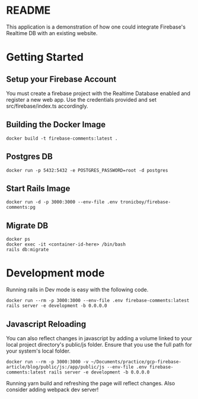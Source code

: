 # README

This application is a demonstration of how one could integrate Firebase's Realtime DB with an existing website.

# Getting Started
## Setup your Firebase Account
You must create a firebase project with the Realtime Database enabled and register a new web app. Use the credentials provided and set src/firebase/index.ts accordingly.

## Building the Docker Image

```
docker build -t firebase-comments:latest .
```

## Postgres DB

```
docker run -p 5432:5432 -e POSTGRES_PASSWORD=root -d postgres
```

## Start Rails Image

```
docker run -d -p 3000:3000 --env-file .env tronicboy/firebase-comments:pg
```

## Migrate DB

```
docker ps
docker exec -it <container-id-here> /bin/bash
rails db:migrate
```

# Development mode
Running rails in Dev mode is easy with the following code.
```
docker run --rm -p 3000:3000 --env-file .env firebase-comments:latest rails server -e development -b 0.0.0.0
```

## Javascript Reloading
You can also reflect changes in javascript by adding a volume linked to your local project directory's public/js folder.
Ensure that you use the full path for your system's local folder.
```
docker run --rm -p 3000:3000 -v ~/Documents/practice/gcp-firebase-article/blog/public/js:/app/public/js --env-file .env firebase-comments:latest rails server -e development -b 0.0.0.0
```

Running yarn build and refreshing the page will reflect changes. Also consider adding webpack dev server!
